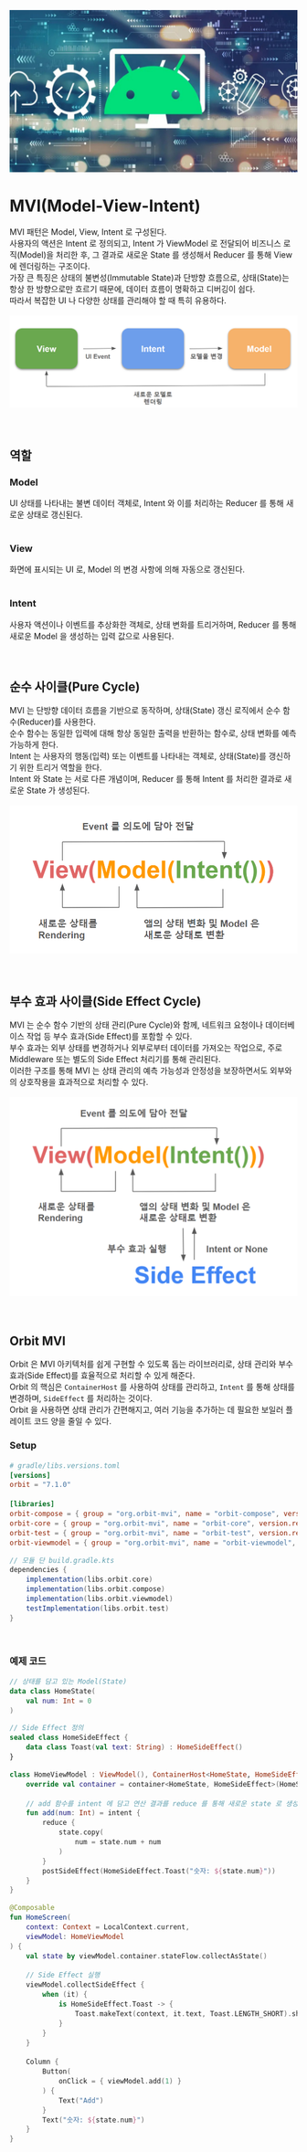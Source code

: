 ![image](./architecture.png)
# MVI(Model-View-Intent)
MVI 패턴은 Model, View, Intent 로 구성된다.<br/>
사용자의 액션은 Intent 로 정의되고, Intent 가 ViewModel 로 전달되어 비즈니스 로직(Model)을 처리한 후, 그 결과로 새로운 State 를 생성해서 Reducer 를 통해 View 에 렌더링하는 구조이다.<br/>
가장 큰 특징은 상태의 불변성(Immutable State)과 단방향 흐름으로, 상태(State)는 항상 한 방향으로만 흐르기 때문에, 데이터 흐름이 명확하고 디버깅이 쉽다.<br/>
따라서 복잡한 UI 나 다양한 상태를 관리해야 할 때 특히 유용하다.<br/>
<br/>![image](./mvi.png)<br/>
<br/>
<br/>

## 역할
### Model
UI 상태를 나타내는 불변 데이터 객체로, Intent 와 이를 처리하는 Reducer 를 통해 새로운 상태로 갱신된다.<br/>
<br/>

### View
화면에 표시되는 UI 로, Model 의 변경 사항에 의해 자동으로 갱신된다.<br/>
<br/>

### Intent
사용자 액션이나 이벤트를 추상화한 객체로, 상태 변화를 트리거하며, Reducer 를 통해 새로운 Model 을 생성하는 입력 값으로 사용된다.<br/>
<br/>
<br/>

## 순수 사이클(Pure Cycle)
MVI 는 단방향 데이터 흐름을 기반으로 동작하며, 상태(State) 갱신 로직에서 순수 함수(Reducer)를 사용한다.<br/>
순수 함수는 동일한 입력에 대해 항상 동일한 출력을 반환하는 함수로, 상태 변화를 예측 가능하게 한다.<br/>
Intent 는 사용자의 행동(입력) 또는 이벤트를 나타내는 객체로, 상태(State)를 갱신하기 위한 트리거 역할을 한다.<br/>
Intent 와 State 는 서로 다른 개념이며, Reducer 를 통해 Intent 를 처리한 결과로 새로운 State 가 생성된다.<br/>
<br/>![image](./pure-cycle.png)<br/>
<br/>
<br/>

## 부수 효과 사이클(Side Effect Cycle)
MVI 는 순수 함수 기반의 상태 관리(Pure Cycle)와 함께, 네트워크 요청이나 데이터베이스 작업 등 부수 효과(Side Effect)를 포함할 수 있다.<br/>
부수 효과는 외부 상태를 변경하거나 외부로부터 데이터를 가져오는 작업으로, 주로 Middleware 또는 별도의 Side Effect 처리기를 통해 관리된다.<br/>
이러한 구조를 통해 MVI 는 상태 관리의 예측 가능성과 안정성을 보장하면서도 외부와의 상호작용을 효과적으로 처리할 수 있다.<br/>
<br/>![image](./side-effect-cycle.png)<br/>
<br/>
<br/>

## Orbit MVI
Orbit 은 MVI 아키텍처를 쉽게 구현할 수 있도록 돕는 라이브러리로, 상태 관리와 부수 효과(Side Effect)를 효율적으로 처리할 수 있게 해준다.<br/>
Orbit 의 핵심은 `ContainerHost` 를 사용하여 상태를 관리하고, `Intent` 를 통해 상태를 변경하며, `SideEffect` 를 처리하는 것이다.<br/>
Orbit 을 사용하면 상태 관리가 간편해지고, 여러 기능을 추가하는 데 필요한 보일러 플레이트 코드 양을 줄일 수 있다.<br/>

### Setup
```toml
# gradle/libs.versions.toml
[versions]
orbit = "7.1.0"

[libraries]
orbit-compose = { group = "org.orbit-mvi", name = "orbit-compose", version.ref = "orbit"}
orbit-core = { group = "org.orbit-mvi", name = "orbit-core", version.ref = "orbit"}
orbit-test = { group = "org.orbit-mvi", name = "orbit-test", version.ref = "orbit"}
orbit-viewmodel = { group = "org.orbit-mvi", name = "orbit-viewmodel", version.ref = "orbit"}
```
```groovy
// 모듈 단 build.gradle.kts
dependencies {
    implementation(libs.orbit.core)
    implementation(libs.orbit.compose)
    implementation(libs.orbit.viewmodel)
    testImplementation(libs.orbit.test)
}
```
<br/>

### 예제 코드
```kotlin
// 상태를 담고 있는 Model(State)
data class HomeState(
    val num: Int = 0
)
```
```kotlin
// Side Effect 정의
sealed class HomeSideEffect {
    data class Toast(val text: String) : HomeSideEffect()
}
```
```kotlin
class HomeViewModel : ViewModel(), ContainerHost<HomeState, HomeSideEffect> {
    override val container = container<HomeState, HomeSideEffect>(HomeState())

    // add 함수를 intent 에 담고 연산 결과를 reduce 를 통해 새로운 state 로 생성
    fun add(num: Int) = intent {
        reduce {
            state.copy(
                num = state.num + num
            )
        }
        postSideEffect(HomeSideEffect.Toast("숫자: ${state.num}"))
    }
}
```
```kotlin
@Composable
fun HomeScreen(
    context: Context = LocalContext.current,
    viewModel: HomeViewModel
) {
    val state by viewModel.container.stateFlow.collectAsState()

    // Side Effect 실행
    viewModel.collectSideEffect {
        when (it) {
            is HomeSideEffect.Toast -> {
                Toast.makeText(context, it.text, Toast.LENGTH_SHORT).show()
            }
        }
    }

    Column {
        Button(
            onClick = { viewModel.add(1) }
        ) {
            Text("Add")
        }
        Text("숫자: ${state.num}")
    }
}
```